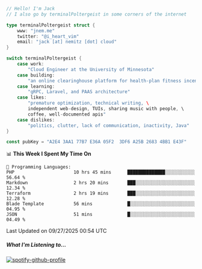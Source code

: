 ```go
// Hello! I'm Jack
// I also go by terminalPoltergeist in some corners of the internet

type terminalPoltergeist struct {
    www: "jnem.me"
    twitter: "@i_heart_vim"
    email: "jack [at] nemitz [dot] cloud"
}

switch terminalPoltergeist {
    case work:
        "Cloud Engineer at the University of Minnesota"
    case building:
        "an online clearinghouse platform for health-plan fitness incentive programs"
    case learning:
        "gRPC, Laravel, and PAAS architecture"
    case likes:
        "premature optimization, technical writing, \
        independent web-design, TUIs, sharing music with people, \
        coffee, well-documented apis"
    case dislikes:
        "politics, clutter, lack of communication, inactivity, Java"
}

const pubKey = "A2E4 3AA1 77B7 E36A 05F2  3DF6 A25B 2683 4BB1 E43F"
```

<!--START_SECTION:waka-->
📊 **This Week I Spent My Time On** 

```text
💬 Programming Languages: 
PHP                      10 hrs 45 mins      ██████████████░░░░░░░░░░░   56.64 % 
Markdown                 2 hrs 20 mins       ███░░░░░░░░░░░░░░░░░░░░░░   12.34 % 
Terraform                2 hrs 19 mins       ███░░░░░░░░░░░░░░░░░░░░░░   12.28 % 
Blade Template           56 mins             █░░░░░░░░░░░░░░░░░░░░░░░░   04.95 % 
JSON                     51 mins             █░░░░░░░░░░░░░░░░░░░░░░░░   04.49 % 
```


 Last Updated on 09/27/2025 00:54 UTC
<!--END_SECTION:waka-->

##### What I'm Listening to...

[![spotify-github-profile](https://jnem.me/listening-item?maxAge=2592000)](https://jnem.me/listening)
